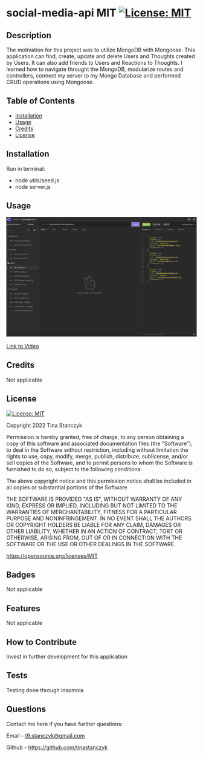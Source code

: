 # social-media-api MIT [![License: MIT](https://img.shields.io/badge/License-MIT-yellow.svg)](https://opensource.org/licenses/MIT)
  ## Description
  The motivation for this project was to utilize MongoDB with Mongoose. This application can find, create, update and delete Users and Thoughts created by Users. It can also add friends to Users and Reactions to Thoughts. I learned how to navigate throught the MongoDB, modularize routes and controllers, connect my server to my Mongo Database and performed CRUD operations using Mongoose.

  ## Table of Contents
  - [Installation](#installation)
  - [Usage](#usage)
  - [Credits](#credits)
  - [License](#license)
  
  ## Installation
  Run in terminal:
  
  * node utils/seed.js 
  * node server.js

  ## Usage

  ![Screenshot](assets/social-media-api-screenshot.png)

  [Link to Video](https://drive.google.com/file/d/1yMK4r8R4yrf5IVxSux9LzfVVd13MGXjY/view?usp=sharing)
  
  ## Credits
  Not applicable

  ## License
  [![License: MIT](https://img.shields.io/badge/License-MIT-yellow.svg)](https://opensource.org/licenses/MIT)

  Copyright 2022 Tina Stanczyk

  Permission is hereby granted, free of charge, to any person obtaining a copy of this software and associated documentation files (the "Software"), to deal in the Software without restriction, including without limitation the rights to use, copy, modify, merge, publish, distribute, sublicense, and/or sell copies of the Software, and to permit persons to whom the Software is furnished to do so, subject to the following conditions:
  
  The above copyright notice and this permission notice shall be included in all copies or substantial portions of the Software.
  
  THE SOFTWARE IS PROVIDED "AS IS", WITHOUT WARRANTY OF ANY KIND, EXPRESS OR IMPLIED, INCLUDING BUT NOT LIMITED TO THE WARRANTIES OF MERCHANTABILITY, FITNESS FOR A PARTICULAR PURPOSE AND NONINFRINGEMENT. IN NO EVENT SHALL THE AUTHORS OR COPYRIGHT HOLDERS BE LIABLE FOR ANY CLAIM, DAMAGES OR OTHER LIABILITY, WHETHER IN AN ACTION OF CONTRACT, TORT OR OTHERWISE, ARISING FROM, OUT OF OR IN CONNECTION WITH THE SOFTWARE OR THE USE OR OTHER DEALINGS IN THE SOFTWARE.
  
  

  https://opensource.org/licenses/MIT

  ## Badges
  Not applicable

  ## Features
  Not applicable

  ## How to Contribute
  Invest in further development for this application

  ## Tests
  Testing done through insomnia

  ## Questions
  Contact me here if you have further questions: 

  Email - t9.stanczyk@gmail.com 

  Github - https://github.com/tinastanczyk 


